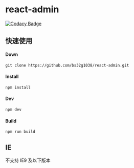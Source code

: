 # react-admin

[![Codacy Badge](https://api.codacy.com/project/badge/Grade/cf628880ad03485e95617e8ab6c016b4)](https://app.codacy.com/app/bs32g1038/react-admin-kit?utm_source=github.com&utm_medium=referral&utm_content=bs32g1038/react-admin-kit&utm_campaign=Badge_Grade_Settings)

## 快速使用
#### Down
~~~
git clone https://github.com/bs32g1038/react-admin.git
~~~

#### Install
~~~
npm install
~~~

#### Dev
~~~
npm dev
~~~

#### Build
~~~
npm run build
~~~


## IE

不支持 IE9 及以下版本